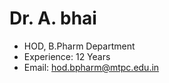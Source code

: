 # Dr. A. bhai

- HOD, B.Pharm Department  
- Experience: 12 Years  
- Email: hod.bpharm@mtpc.edu.in
